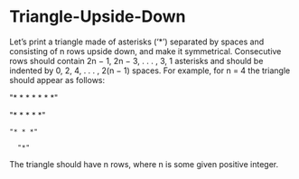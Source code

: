 # Triangle-Upside-Down

Let’s print a triangle made of asterisks (‘*’) separated by spaces and consisting of n rows upside down, and make it symmetrical. Consecutive rows should contain 2n − 1, 2n − 3, . . . , 3, 1 asterisks and should be indented by 0, 2, 4, . . . , 2(n − 1) spaces. For example, for n = 4 the triangle should appear as follows:

"* * * * * * *"

  "* * * * *"

    "* * *"
    
      "*"

The triangle should have n rows, where n is some given positive integer.